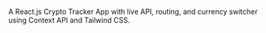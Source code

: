 A React.js Crypto Tracker App with live API, routing, and currency switcher using Context API and Tailwind CSS.

